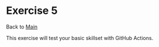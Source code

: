 # Exercise 5

Back to [Main](../README.md)

This exercise will test your basic skillset with GitHub Actions.

